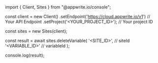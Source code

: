 import { Client, Sites } from "@appwrite.io/console";

const client = new Client()
    .setEndpoint('https://cloud.appwrite.io/v1') // Your API Endpoint
    .setProject('<YOUR_PROJECT_ID>'); // Your project ID

const sites = new Sites(client);

const result = await sites.deleteVariable(
    '<SITE_ID>', // siteId
    '<VARIABLE_ID>' // variableId
);

console.log(result);
